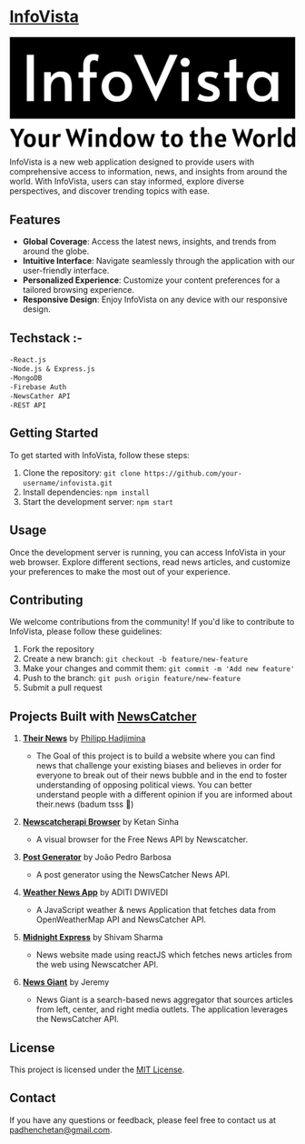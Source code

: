 #  [InfoVista](https://info-vista-frontend.vercel.app/)
![InfoVista Logo](AppLogo.png)


InfoVista is a new web application designed to provide users with comprehensive access to information, news, and insights from around the world. With InfoVista, users can stay informed, explore diverse perspectives, and discover trending topics with ease.

## Features

- **Global Coverage**: Access the latest news, insights, and trends from around the globe.
- **Intuitive Interface**: Navigate seamlessly through the application with our user-friendly interface.
- **Personalized Experience**: Customize your content preferences for a tailored browsing experience.
- **Responsive Design**: Enjoy InfoVista on any device with our responsive design.
## Techstack :- 
    -React.js 
    -Node.js & Express.js
    -MongoDB
    -Firebase Auth
    -NewsCather API
    -REST API
## Getting Started

To get started with InfoVista, follow these steps:

1. Clone the repository: `git clone https://github.com/your-username/infovista.git`
2. Install dependencies: `npm install`
3. Start the development server: `npm start`

## Usage

Once the development server is running, you can access InfoVista in your web browser. Explore different sections, read news articles, and customize your preferences to make the most out of your experience.

## Contributing

We welcome contributions from the community! If you'd like to contribute to InfoVista, please follow these guidelines:

1. Fork the repository
2. Create a new branch: `git checkout -b feature/new-feature`
3. Make your changes and commit them: `git commit -m 'Add new feature'`
4. Push to the branch: `git push origin feature/new-feature`
5. Submit a pull request

## Projects Built with [NewsCatcher](https://www.newscatcherapi.com/)
1. **[Their News](https://www.their.news/)** by [Philipp Hadjimina](https://github.com/Hadjimina)
   - The Goal of this project is to build a website where you can find news that challenge your existing biases and believes in order for everyone to break out of their news bubble and in the end to foster understanding of opposing political views. You can better understand people with a different opinion if you are informed about their.news (badum tsss 🥁)

2. **[Newscatcherapi Browser](https://newscatcher-browser.vercel.app/)** by Ketan Sinha
   - A visual browser for the Free News API by Newscatcher.

3. **[Post Generator](https://github.com/ojpbarbosa/post-generator)** by João Pedro Barbosa
   - A post generator using the NewsCatcher News API.

4. **[Weather News App](https://github.com/aditidw/weather-news-app)** by ADITI DWIVEDI
   - A JavaScript weather & news Application that fetches data from OpenWeatherMap API and NewsCatcher API.

5. **[Midnight Express](https://github.com/Mr-Emerald-Wolf/newsapp)** by Shivam Sharma
   - News website made using reactJS which fetches news articles from the web using Newscatcher API.

6. **[News Giant](https://github.com/jeremystryer/news_giant)** by Jeremy
   - News Giant is a search-based news aggregator that sources articles from left, center, and right media outlets. The application leverages the NewsCatcher API.

## License

This project is licensed under the [MIT License](https://opensource.org/licenses/MIT).

## Contact

If you have any questions or feedback, please feel free to contact us at [padhenchetan@gmail.com](mailto:padhenchetan@gmail.com).


